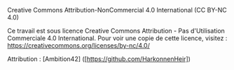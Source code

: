 Creative Commons Attribution-NonCommercial 4.0 International (CC BY-NC 4.0)

Ce travail est sous licence Creative Commons Attribution - Pas d'Utilisation Commerciale 4.0 International. 
Pour voir une copie de cette licence, visitez : https://creativecommons.org/licenses/by-nc/4.0/

Attribution : [Ambition42] ([https://github.com/HarkonnenHeir])
